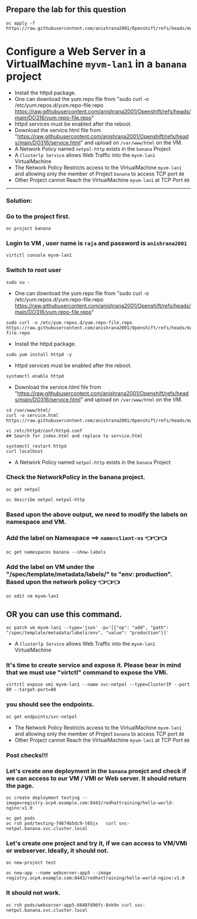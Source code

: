 ## Prepare the lab for this question
```
oc apply -f https://raw.githubusercontent.com/anishrana2001/Openshift/refs/heads/main/DO316/netpol.yaml

```

# Configure a Web Server in a VirtualMachine `myvm-lan1` in a `banana` project
- Install the httpd package.
- One can download the yum.repo file from "sudo curl -o /etc/yum.repos.d/yum.repo-file.repo  https://raw.githubusercontent.com/anishrana2001/Openshift/refs/heads/main/DO316/yum.repo-file.repo"
- httpd services must be enabled after the reboot.
- Download the service.html file from "https://raw.githubusercontent.com/anishrana2001/Openshift/refs/heads/main/DO316/service.html" and upload on `/var/www/html` on the VM.
- A Network Policy named `netpol-http` exists in the `banana` Project
- A `Clusterlp Service` allows Web Traffic into the `myvm-lan1` VirtualMachine
- The Network Policy Restricts access to the VirtualMachine `myvm-lan1` and allowing only the member of Project `banana` to access TCP port `80` 
- Other Project cannot Reach the VirtualMachine `myvm-lan1` at TCP Port `80`
---



### Solution: 
### Go to the project first.
```
oc project banana
```
### Login to VM , user name is `raja` and password is `anishrana2001`
```
virtctl console myvm-lan1
```
### Switch to root user
```
sudo su -
```
- One can download the yum.repo file from "sudo curl -o /etc/yum.repos.d/yum.repo-file.repo  https://raw.githubusercontent.com/anishrana2001/Openshift/refs/heads/main/DO316/yum.repo-file.repo"
```
sudo curl -o /etc/yum.repos.d/yum.repo-file.repo  https://raw.githubusercontent.com/anishrana2001/Openshift/refs/heads/main/DO316/yum.repo-file.repo
```
- Install the httpd package.
```
sudo yum install httpd -y
```
- httpd services must be enabled after the reboot.
```
systemctl enable httpd
```

- Download the service.html file from "https://raw.githubusercontent.com/anishrana2001/Openshift/refs/heads/main/DO316/service.html" and upload on `/var/www/html` on the VM.
```
cd /var/www/html/  
curl -o service.html  https://raw.githubusercontent.com/anishrana2001/Openshift/refs/heads/main/DO316/service.html

vi /etc/httpd/conf/httpd.conf 
## Search for index.html and replace to service.html 

systemctl restart httpd
curl localhost
```
- A Network Policy named `netpol-http` exists in the `banana` Project
### Check the NetworkPolicy in the banana project.
```
oc get netpol
```
```
oc describe netpol netpol-http
```

### Based upon the above output, we need to modify the labels on namespace and VM.
### Add the label on Namespace ==> `name=client-ns`   👈👈👈
```
oc get namespaces banana --show-labels 
```

### Add the label on VM under the "/spec/template/metadata/labels/" to "env: production". Based upon the network policy  👈👈👈
```
oc edit vm myvm-lan1
```

## OR you can use this command.
```
oc patch vm myvm-lan1 --type='json' -p='[{"op": "add", "path": "/spec/template/metadata/labels/env", "value": "production"}]'
```

- A `Clusterlp Service` allows Web Traffic into the `myvm-lan1` VirtualMachine
### It's time to create service and expose it. Please bear in mind that we must use "virtctl" command to expose the VMi.
```
virtctl expose vmi myvm-lan1 --name svc-netpol --type=ClusterIP --port 80 --target-port=80
```
### you should see the endpoints.
```
oc get endpoints/svc-netpol 
```

- The Network Policy Restricts access to the VirtualMachine `myvm-lan1` and allowing only the member of Project `banana` to access TCP port `80` 
- Other Project cannot Reach the VirtualMachine `myvm-lan1` at TCP Port `80`
### Post checks!!!
### Let's create one deployment in the `banana` proejct and check if we can access to our VM / VMI or Web server. It should return the page. 
```
oc create deployment testing --image=registry.ocp4.example.com:8443/redhattraining/hello-world-nginx:v1.0
```

```
oc get pods 
oc rsh pod/testing-7d674b5dc9-t65jx   curl svc-netpol.banana.svc.cluster.local
```

### Let's create one project and try it, if we can access to VM/VMi or webserver. Ideally, it should not.
```
oc new-project test
```

```
oc new-app --name webserver-app5 --image registry.ocp4.example.com:8443/redhattraining/hello-world-nginx:v1.0
```

### It should not work. 
```
oc rsh pods/webserver-app5-6848fd96fc-8nk9n curl svc-netpol.banana.svc.cluster.local
```
